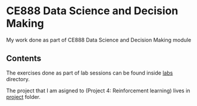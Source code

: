 # CE888 Data Science and Decision Making
My work done as part of CE888 Data Science and Decision Making module

## Contents
The exercises done as part of lab sessions can be found inside [labs](https://github.com/dmachlanski/ce888labs/tree/master/labs) directory.

The project that I am asigned to (Project 4: Reinforcement learning) lives in [project](https://github.com/dmachlanski/ce888labs/tree/master/project) folder.